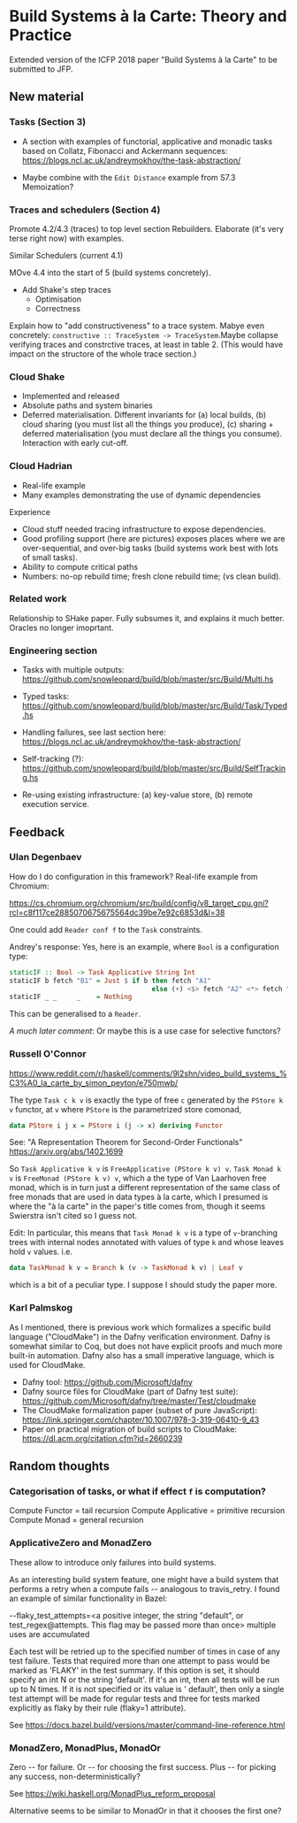 # Build Systems à la Carte: Theory and Practice

Extended version of the ICFP 2018 paper "Build Systems à la Carte" to be
submitted to JFP.

## New material

### Tasks (Section 3)

* A section with examples of functorial, applicative and monadic tasks based on
  Collatz, Fibonacci and Ackermann sequences:
  https://blogs.ncl.ac.uk/andreymokhov/the-task-abstraction/

* Maybe combine with the `Edit Distance` example from S7.3 Memoization?

### Traces and schedulers (Section 4)

Promote 4.2/4.3 (traces) to top level section Rebuilders.  Elaborate (it's very terse right now) with examples.

Similar Schedulers (current 4.1)

MOve 4.4 into the start of 5 (build systems concretely).  

* Add Shake's step traces
  * Optimisation
  * Correctness
  
Explain how to "add constructiveness" to a trace system.  Mabye even concretely:  `constructive :: TraceSystem -> TraceSystem`.Maybe collapse verifying traces and constrctive traces, at least in table 2.  (This would have impact on the structore of the whole trace section.)

### Cloud Shake

* Implemented and released
* Absolute paths and system binaries
* Deferred materialisation. Different invariants for (a) local builds, (b) cloud sharing (you must list all the things you produce), (c) sharing + deferred materialisation (you must declare all the things you consume). Interaction with early cut-off.

### Cloud Hadrian

* Real-life example
* Many examples demonstrating the use of dynamic dependencies

Experience
* Cloud stuff needed tracing infrastructure to expose dependencies.
* Good profiling support (here are pictures) exposes places where we are over-sequential, and over-big tasks (build systems work best with lots of small tasks).
* Ability to compute critical paths
* Numbers: no-op rebuild time; fresh clone rebuild time; (vs clean build).

### Related work

Relationship to SHake paper.   Fully subsumes it, and explains it much better.  Oracles no longer imoprtant.

### Engineering section

* Tasks with multiple outputs:
  https://github.com/snowleopard/build/blob/master/src/Build/Multi.hs

* Typed tasks:
  https://github.com/snowleopard/build/blob/master/src/Build/Task/Typed.hs

* Handling failures, see last section here:
  https://blogs.ncl.ac.uk/andreymokhov/the-task-abstraction/

* Self-tracking (?):
  https://github.com/snowleopard/build/blob/master/src/Build/SelfTracking.hs

* Re-using existing infrastructure: (a) key-value store, (b) remote execution service.



## Feedback

### Ulan Degenbaev

How do I do configuration in this framework? Real-life example from Chromium:

https://cs.chromium.org/chromium/src/build/config/v8_target_cpu.gni?rcl=c8f117ce2885070675675564dc39be7e92c6853d&l=38

One could add `Reader conf f` to the `Task` constraints.

Andrey's response: Yes, here is an example, where `Bool` is a configuration type:

```haskell
staticIF :: Bool -> Task Applicative String Int
staticIF b fetch "B1" = Just $ if b then fetch "A1"
                                    else (+) <$> fetch "A2" <*> fetch "A3"
staticIF _ _     _    = Nothing
```

This can be generalised to a `Reader`.

*A much later comment*: Or maybe this is a use case for selective functors?

### Russell O'Connor

https://www.reddit.com/r/haskell/comments/9l2shn/video_build_systems_%C3%A0_la_carte_by_simon_peyton/e750mwb/

The type `Task c k v` is exactly the type of free `c` generated by the
`PStore k v` functor, at `v` where `PStore` is the parametrized store comonad,

```haskell
data PStore i j x = PStore i (j -> x) deriving Functor
```

See: "A Representation Theorem for Second-Order Functionals"
https://arxiv.org/abs/1402.1699

So `Task Applicative k v` is `FreeApplicative (PStore k v) v`. `Task Monad k v`
is `FreeMonad (PStore k v) v`, which a the type of Van Laarhoven free monad,
which is in turn just a different representation of the same class of free
monads that are used in data types à la carte, which I presumed is where the
"à la carte" in the paper's title comes from, though it seems Swierstra isn't
cited so I guess not.

Edit: In particular, this means that `Task Monad k v` is a type of `v`-branching
trees with internal nodes annotated with values of type `k` and whose leaves
hold `v` values. i.e.

```haskell
data TaskMonad k v = Branch k (v -> TaskMonad k v) | Leaf v
```

which is a bit of a peculiar type. I suppose I should study the paper more.

### Karl Palmskog

As I mentioned, there is previous work which formalizes a specific build
language ("CloudMake") in the Dafny verification environment. Dafny is
somewhat similar to Coq, but does not have explicit proofs and much more
built-in automation. Dafny also has a small imperative language, which
is used for CloudMake.

- Dafny tool: https://github.com/Microsoft/dafny
- Dafny source files for CloudMake (part of Dafny test suite):
https://github.com/Microsoft/dafny/tree/master/Test/cloudmake
- The CloudMake formalization paper (subset of pure JavaScript):
https://link.springer.com/chapter/10.1007/978-3-319-06410-9_43
- Paper on practical migration of build scripts to CloudMake:
https://dl.acm.org/citation.cfm?id=2660239

## Random thoughts

### Categorisation of tasks, or what if effect `f` is computation?

Compute Functor = tail recursion
Compute Applicative = primitive recursion
Compute Monad = general recursion

### ApplicativeZero and MonadZero

These allow to introduce only failures into build systems.

As an interesting build system feature, one might have a build system that
performs a retry when a compute fails -- analogous to travis_retry. I found
an example of similar functionality in Bazel:

--flaky_test_attempts=<a positive integer, the string "default", or
test_regex@attempts. This flag may be passed more than once> multiple uses are
accumulated

Each test will be retried up to the specified number of times in case of any
test failure. Tests that required more than one attempt to pass would be marked
as 'FLAKY' in the test summary. If this option is set, it should specify an int
N or the string 'default'. If it's an int, then all tests will be run up to N
times. If it is not specified or its value is ' default', then only a single
test attempt will be made for regular tests and three for tests marked
explicitly as flaky by their rule (flaky=1 attribute).

See https://docs.bazel.build/versions/master/command-line-reference.html

### MonadZero, MonadPlus, MonadOr

Zero -- for failure.
Or -- for choosing the first success.
Plus -- for picking any success, non-deterministically?

See https://wiki.haskell.org/MonadPlus_reform_proposal

Alternative seems to be similar to MonadOr in that it chooses the first one?
